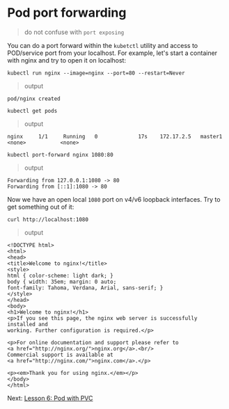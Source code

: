 # Pod port forwarding

> do not confuse with `port exposing`

You can do a port forward within the `kubetctl` utility and access to POD/service port from your localhost.
For example, let's start a container with nginx and try to open it on localhost:


```
kubectl run nginx --image=nginx --port=80 --restart=Never
```

> output

```
pod/nginx created
```

```
kubectl get pods
```

> output

```
nginx     1/1     Running   0             17s    172.17.2.5   master1   <none>           <none>
```

```
kubectl port-forward nginx 1080:80
```

> output

```
Forwarding from 127.0.0.1:1080 -> 80
Forwarding from [::1]:1080 -> 80
```

Now we have an open local `1080` port on v4/v6 loopback interfaces. Try to get something out of it:

```
curl http://localhost:1080
```

> output

```
<!DOCTYPE html>
<html>
<head>
<title>Welcome to nginx!</title>
<style>
html { color-scheme: light dark; }
body { width: 35em; margin: 0 auto;
font-family: Tahoma, Verdana, Arial, sans-serif; }
</style>
</head>
<body>
<h1>Welcome to nginx!</h1>
<p>If you see this page, the nginx web server is successfully installed and
working. Further configuration is required.</p>

<p>For online documentation and support please refer to
<a href="http://nginx.org/">nginx.org</a>.<br/>
Commercial support is available at
<a href="http://nginx.com/">nginx.com</a>.</p>

<p><em>Thank you for using nginx.</em></p>
</body>
</html>
```



Next: [Lesson 6: Pod with PVC](06-pod-pvc.md)
